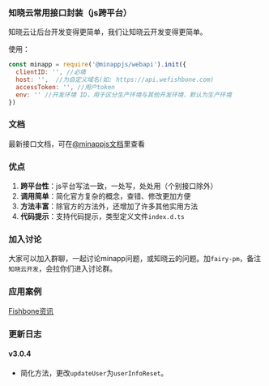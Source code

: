 <!--
 * @Author: your name
 * @Date: 2020-01-29 11:37:27
 * @LastEditTime: 2020-05-27 15:57:07
 * @LastEditors: Please set LastEditors
 * @Description: In User Settings Edit
 * @FilePath: /minapp-fetch/README.md
 -->

### 知晓云常用接口封装（js跨平台）    
   
知晓云让后台开发变得更简单，我们让知晓云开发变得更简单。  
  
  
使用：  
```js
const minapp = require('@minappjs/webapi').init({
  clientID: '', //必填
  host: '',  //为自定义域名(如: https://api.wefishbone.com)
  accessToken: '', //用户token
  env: '' //开发环境 ID，用于区分生产环境与其他开发环境，默认为生产环境
})
```  
  
### 文档  
最新接口文档，可在[@minappjs文档](https://wefishbone.com/detail/5ec2781dc66ab4461293c8ea)里查看  
  
### 优点  
1. **跨平台性**：js平台写法一致，一处写，处处用（个别接口除外） 
2. **调用简单**：简化官方复杂的概念，查错、修改更加方便  
3. **方法丰富**：除官方的方法外，还增加了许多其他实用方法  
4. **代码提示**：支持代码提示，类型定义文件`index.d.ts`  
  

      
### 加入讨论  
大家可以加入群聊，一起讨论minapp问题，或知晓云的问题。加`fairy-pm`，备注`知晓云开发`，会拉你们进入讨论群。  
  
   
### 应用案例    
[Fishbone资讯](https://wefishbone.com)  

### 更新日志  
#### v3.0.4  
- 简化方法，更改`updateUser`为`userInfoReset`。
  
  
